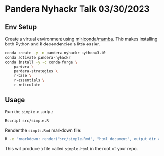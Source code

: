 # Pandera Nyhackr Talk 03/30/2023

## Env Setup

Create a virtual environment using [miniconda](https://docs.conda.io/en/main/miniconda.html)/[mamba](https://mamba.readthedocs.io/en/latest/installation.html). This makes installing both Python and R dependencies a little easier.

```bash
conda create -y -n pandera-nyhackr python=3.10
conda activate pandera-nyhackr
conda install -y -c conda-forge \
    pandera \
    pandera-strategies \
    r-base \
    r-essentials \
    r-reticulate
```

## Usage

Run the `simple.R` script:

```bash
Rscript src/simple.R
```

Render the `simple.Rmd` markdown file:

```bash
R -e 'rmarkdown::render("src/simple.Rmd", "html_document", output_dir = "..")'
```

This will produce a file called `simple.html` in the root of your repo.
